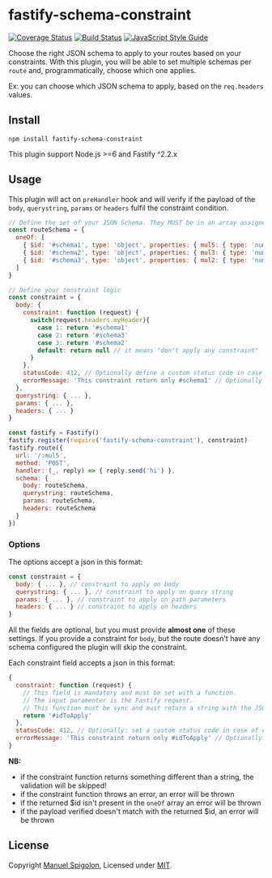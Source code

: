 # fastify-schema-constraint

[![Coverage Status](https://coveralls.io/repos/github/Eomm/fastify-schema-constraint/badge.svg?branch=master)](https://coveralls.io/github/Eomm/fastify-schema-constraint?branch=master)
[![Build Status](https://travis-ci.com/Eomm/fastify-schema-constraint.svg?branch=master)](https://travis-ci.com/Eomm/fastify-schema-constraint)
[![JavaScript Style Guide](https://img.shields.io/badge/code_style-standard-brightgreen.svg)](https://standardjs.com)

Choose the right JSON schema to apply to your routes based on your constraints.
With this plugin, you will be able to set multiple schemas per `route` and, programmatically,
choose which one applies.

Ex: you can choose which JSON schema to apply, based on the `req.headers` values.


## Install

```
npm install fastify-schema-constraint
```

This plugin support Node.js >=6 and Fastify ^2.2.x


## Usage

This plugin will act on `preHandler` hook and will verify if the payload of the `body`, `querystring`,
`params` or `headers` fulfil the constraint condition.

```js
// Define the set of your JSON Schema. They MUST be in an array assigned to `oneOf` property
const routeSchema = {
  oneOf: [
    { $id: '#schema1', type: 'object', properties: { mul5: { type: 'number', multipleOf: 5 } } },
    { $id: '#schema2', type: 'object', properties: { mul3: { type: 'number', multipleOf: 3 } } },
    { $id: '#schema3', type: 'object', properties: { mul2: { type: 'number', multipleOf: 2 } } }
  ]
}

// Define your constraint logic
const constraint = {
  body: {
    constraint: function (request) {
      switch(request.headers.myHeader){
        case 1: return '#schema1'
        case 2: return '#schema3'
        case 3: return '#schema2'
        default: return null // it means "don't apply any constraint"
      }
    },
    statusCode: 412, // Optionally define a custom status code in case of errors
    errorMessage: 'This constraint return only #schema1' // Optionally define a custom error message
  },
  querystring: { ... },
  params: { ... },
  headers: { ... }
}

const fastify = Fastify()
fastify.register(require('fastify-schema-constraint'), constraint)
fastify.route({
  url: '/:mul5',
  method: 'POST',
  handler: (_, reply) => { reply.send('hi') },
  schema: {
    body: routeSchema,
    querystring: routeSchema,
    params: routeSchema,
    headers: routeSchema
  }
})
```

### Options

The options accept a json in this format:

```js
const constraint = {
  body: { ... }, // constraint to apply on body
  querystring: { ... }, // constraint to apply on query string
  params: { ... }, // constraint to apply on path parameters
  headers: { ... } // constraint to apply on headers
}
```

All the fields are optional, but you must provide **almost one** of these settings.
If you provide a constraint for `body`, but the route doesn't have any schema configured
the plugin will skip the constraint.

Each constraint field accepts a json in this format:

```js
{
  constraint: function (request) {
    // This field is mandatory and must be set with a function.
    // The input paramenter is the Fastify request.
    // This function must be sync and must return a string with the JSON Schema $id to constraint
    return '#idToApply'
  },
  statusCode: 412, // Optionally: set a custom status code in case of errors, default 400
  errorMessage: 'This constraint return only #idToApply' // Optionally: set a custom error message
}
```

**NB:**

+ if the constraint function returns something different than a string, the validation will be skipped!
+ if the constraint function throws an error, an error will be thrown
+ if the returned $id isn't present in the `oneOf` array an error will be thrown
+ if the payload verified doesn't match with the returned $id, an error will be thrown

## License

Copyright [Manuel Spigolon](https://github.com/Eomm), Licensed under [MIT](./LICENSE).
